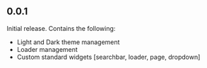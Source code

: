 ## 0.0.1

Initial release. Contains the following:
* Light and Dark theme management
* Loader management
* Custom standard widgets [searchbar, loader, page, dropdown]

